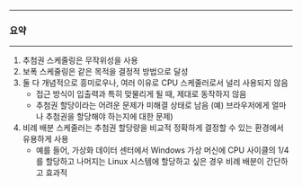 -----
### 요약
-----
1. 추첨권 스케줄링은 무작위성을 사용
2. 보폭 스케줄링은 같은 목적을 결정적 방법으로 달성
3. 둘 다 개념적으로 흥미로우나, 여러 이유로 CPU 스케줄러로서 널리 사용되지 않음
   - 접근 방식이 입출력과 특히 맞물리게 될 때, 제대로 동작하지 않음
   - 추첨권 할당이라는 어려운 문제가 미해결 상태로 남음 (예) 브라우저에게 얼마나 추첨권을 할당해야 하는지에 대한 문제)
4. 비례 배분 스케줄러는 추첨권 할당량을 비교적 정확하게 결정할 수 있는 환경에서 유용하게 사용
   - 예를 들어, 가상화 데이터 센터에서 Windows 가상 머신에 CPU 사이클의 1/4를 할당하고 나머지는 Linux 시스템에 할당하고 싶은 경우 비례 배분이 간단하고 효과적
